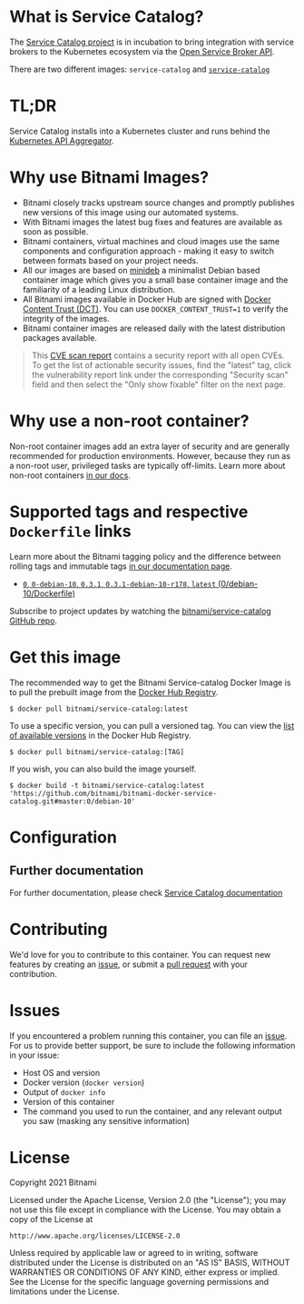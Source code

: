 
# What is Service Catalog?

The [Service Catalog project](https://github.com/kubernetes-incubator/service-catalog/) is in incubation to bring integration with service brokers to the Kubernetes ecosystem via the [Open Service Broker API](https://github.com/openservicebrokerapi/servicebroker).

There are two different images: `service-catalog` and [`service-catalog`](https://github.com/bitnami/bitnami-docker-service-catalog)

# TL;DR

Service Catalog installs into a Kubernetes cluster and runs behind the [Kubernetes API Aggregator](https://kubernetes.io/docs/concepts/api-extension/apiserver-aggregation/).

# Why use Bitnami Images?

* Bitnami closely tracks upstream source changes and promptly publishes new versions of this image using our automated systems.
* With Bitnami images the latest bug fixes and features are available as soon as possible.
* Bitnami containers, virtual machines and cloud images use the same components and configuration approach - making it easy to switch between formats based on your project needs.
* All our images are based on [minideb](https://github.com/bitnami/minideb) a minimalist Debian based container image which gives you a small base container image and the familiarity of a leading Linux distribution.
* All Bitnami images available in Docker Hub are signed with [Docker Content Trust (DCT)](https://docs.docker.com/engine/security/trust/content_trust/). You can use `DOCKER_CONTENT_TRUST=1` to verify the integrity of the images.
* Bitnami container images are released daily with the latest distribution packages available.


> This [CVE scan report](https://quay.io/repository/bitnami/service-catalog?tab=tags) contains a security report with all open CVEs. To get the list of actionable security issues, find the "latest" tag, click the vulnerability report link under the corresponding "Security scan" field and then select the "Only show fixable" filter on the next page.

# Why use a non-root container?

Non-root container images add an extra layer of security and are generally recommended for production environments. However, because they run as a non-root user, privileged tasks are typically off-limits. Learn more about non-root containers [in our docs](https://docs.bitnami.com/tutorials/work-with-non-root-containers/).

# Supported tags and respective `Dockerfile` links

Learn more about the Bitnami tagging policy and the difference between rolling tags and immutable tags [in our documentation page](https://docs.bitnami.com/tutorials/understand-rolling-tags-containers/).


* [`0`, `0-debian-10`, `0.3.1`, `0.3.1-debian-10-r178`, `latest` (0/debian-10/Dockerfile)](https://github.com/bitnami/bitnami-docker-service-catalog/blob/0.3.1-debian-10-r178/0/debian-10/Dockerfile)

Subscribe to project updates by watching the [bitnami/service-catalog GitHub repo](https://github.com/bitnami/bitnami-docker-service-catalog).

# Get this image

The recommended way to get the Bitnami Service-catalog Docker Image is to pull the prebuilt image from the [Docker Hub Registry](https://hub.docker.com/r/bitnami/service-catalog).

```console
$ docker pull bitnami/service-catalog:latest
```

To use a specific version, you can pull a versioned tag. You can view the [list of available versions](https://hub.docker.com/r/bitnami/service-catalog/tags/) in the Docker Hub Registry.

```console
$ docker pull bitnami/service-catalog:[TAG]
```

If you wish, you can also build the image yourself.

```console
$ docker build -t bitnami/service-catalog:latest 'https://github.com/bitnami/bitnami-docker-service-catalog.git#master:0/debian-10'
```

# Configuration

## Further documentation

For further documentation, please check [Service Catalog documentation](https://kubernetes.io/docs/concepts/extend-kubernetes/service-catalog/)

# Contributing

We'd love for you to contribute to this container. You can request new features by creating an [issue](https://github.com/bitnami/bitnami-docker-service-catalog/issues), or submit a [pull request](https://github.com/bitnami/bitnami-docker-service-catalog/pulls) with your contribution.

# Issues

If you encountered a problem running this container, you can file an [issue](https://github.com/bitnami/bitnami-docker-service-catalog/issues/new). For us to provide better support, be sure to include the following information in your issue:

- Host OS and version
- Docker version (`docker version`)
- Output of `docker info`
- Version of this container
- The command you used to run the container, and any relevant output you saw (masking any sensitive information)

# License

Copyright 2021 Bitnami

Licensed under the Apache License, Version 2.0 (the "License");
you may not use this file except in compliance with the License.
You may obtain a copy of the License at

    http://www.apache.org/licenses/LICENSE-2.0

Unless required by applicable law or agreed to in writing, software
distributed under the License is distributed on an "AS IS" BASIS,
WITHOUT WARRANTIES OR CONDITIONS OF ANY KIND, either express or implied.
See the License for the specific language governing permissions and
limitations under the License.
